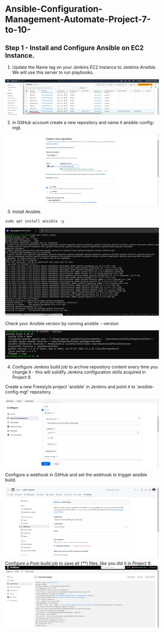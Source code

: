 # Ansible-Configuration-Management-Automate-Project-7-to-10-

## Step 1 - Install and Configure Ansible on EC2 Instance.

1. Update the Name tag on your Jenkins EC2 Instance to Jenkins-Ansible. We will use this server to run playbooks.

![image](images/0.png)

2. In  GitHub account create a new repository and name it ansible-config-mgt.

![image](images/1.png)

3. Install Ansible.

```
sudo apt install ansible -y
```
![image](images/2.png)

Check your Ansible version by running ansible --version

![image](images/3.png)

4. Configure Jenkins build job to archive repository content every time you change it - this will solidify Jenkins configuration skills acquired in Project 9.

Create a new Freestyle project 'ansible' in Jenkins and point it to 'ansible-config-mgt' repository.

![image](images/4.png)

Configure a webhook in GitHub and set the webhook to trigger ansible build.

![image](images/5.png)


Configure a Post-build job to save all (**) files, like you did it in Project 9.
![image](images/6.png)

